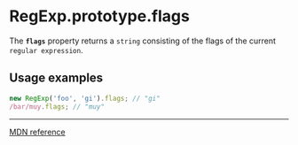 # RegExp.prototype.flags

The **`flags`** property returns a `string` consisting of the flags of the current `regular expression`.

## Usage examples

```js
new RegExp('foo', 'gi').flags; // "gi"
/bar/muy.flags; // "muy"
```

---

[MDN reference](https://developer.mozilla.org/en-US/docs/Web/JavaScript/Reference/Global_Objects/RegExp/flags)
